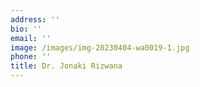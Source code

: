 ```yaml
---
address: ''
bio: ''
email: ''
image: /images/img-20230404-wa0019-1.jpg
phone: ''
title: Dr. Jonaki Rizwana
---
```





